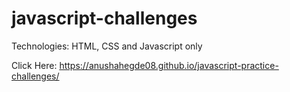 # javascript-challenges

Technologies: HTML, CSS and Javascript only

Click Here: https://anushahegde08.github.io/javascript-practice-challenges/
